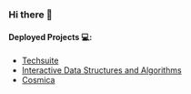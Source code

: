 ### Hi there 👋

#### Deployed Projects 💻:
- <a href="https://techsuite.dev">Techsuite</a>
- <a href="https://data-structures.xyz">Interactive Data Structures and Algorithms</a>
- <a href="https://tymotex.github.io/cosmica/">Cosmica</a>

<!--
**Tymotex/Tymotex** is a ✨ _special_ ✨ repository because its `README.md` (this file) appears on your GitHub profile.

Here are some ideas to get you started:

- 🔭 I’m currently working on ...
- 🌱 I’m currently learning ...
- 👯 I’m looking to collaborate on ...
- 🤔 I’m looking for help with ...
- 💬 Ask me about ...
- 📫 How to reach me: ...
- 😄 Pronouns: ...
- ⚡ Fun fact: ...
-->
